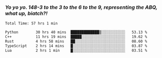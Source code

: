 ### ***Yo yo yo. 148-3 to the 3 to the 6 to the 9, representing the ABQ, what up, biatch?!***

<!--START_SECTION:waka-->

```txt
Total Time: 57 hrs 1 min

Python        30 hrs 40 mins  █████████████▒░░░░░░░░░░░   53.13 %
C++           11 hrs 19 mins  █████░░░░░░░░░░░░░░░░░░░░   19.62 %
Rust          4 hrs 58 mins   ██░░░░░░░░░░░░░░░░░░░░░░░   08.60 %
TypeScript    2 hrs 14 mins   █░░░░░░░░░░░░░░░░░░░░░░░░   03.87 %
Lua           2 hrs 1 min     █░░░░░░░░░░░░░░░░░░░░░░░░   03.51 %
```

<!--END_SECTION:waka-->

<!--
**AJMC2002/AJMC2002** is a ✨ _special_ ✨ repository because its `README.md` (this file) appears on your GitHub profile.

Here are some ideas to get you started:

- 🔭 I’m currently working on ...
- 🌱 I’m currently learning ...
- 👯 I’m looking to collaborate on ...
- 🤔 I’m looking for help with ...
- 💬 Ask me about ...
- 📫 How to reach me: ...
- 😄 Pronouns: ...
- ⚡ Fun fact: ...
-->
